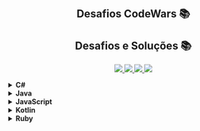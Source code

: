 <h2 align="center">Desafios CodeWars 📚</h2>
<h2 align="center">Desafios e Soluções 📚</h2>

<p align="center">
  <a href="https://github.com/lucasrmagalhaes/desafios-DIO/issues">
    <img src="https://img.shields.io/github/issues/lucasrmagalhaes/desafios-DIO" /> 
  </a>
    
  <a href="https://github.com/lucasrmagalhaes/desafios-DIO/network/members">
    <img src="https://img.shields.io/github/forks/lucasrmagalhaes/desafios-DIO" /> 
  </a>
    
  <a href="https://github.com/lucasrmagalhaes/desafios-DIO/stargazers">
    <img src="https://img.shields.io/github/stars/lucasrmagalhaes/desafios-DIO" /> 
  </a>
    
   <a href="https://github.com/lucasrmagalhaes/desafios-DIO/blob/master/LICENSE">
    <img src="https://img.shields.io/github/license/lucasrmagalhaes/desafios-DIO" /> 
  </a>
</p>

<!-- C Sharp -->
<details>
    <summary><strong>C#</strong></summary>
    <br />
    <div align="left">
        <!-- Introdução a Programação com C# -->
        <table border=1>
            <tr>
                <th colspan="4">Introdução a Programação com C#</th>
            </tr>
            <tr>
                <th colspan="4"></th>
            </tr>
            <tr>
                <th>Etapa</th>
                <th>Desafio</th>
                <th>Solução</th>
                <th>Status</th>
            </tr>
            <tr>
                <td align="center">1</td>
                <td>Dividindo X por Y</td>
                <td><a href="https://github.com/EriFranca/DESAFIOS-DIO/blob/master/Desafios/C%23/01.%20Introdu%C3%A7%C3%A3o%20a%20Programa%C3%A7%C3%A3o%20com%20C%23/1.%20Dividindo%20X%20por%20Y/solucao.cs">Código</a></td>
                <td align="center">✅</td>
            </tr>
            <tr>
                <td align="center">2</td>
                <td>Distância</td>
                <td><a href="https://github.com/EriFranca/DESAFIOS-DIO/blob/master/Desafios/C%23/01.%20Introdu%C3%A7%C3%A3o%20a%20Programa%C3%A7%C3%A3o%20com%20C%23/2.%20Dist%C3%A2ncia/solucao.cs">Código</a></td>
                <td align="center">✅</td>
            </tr>
            <tr>
                <td align="center">3</td>
                <td>Quanta Mandioca?</td>
                <td><a href="https://github.com/EriFranca/DESAFIOS-DIO/blob/master/Desafios/C%23/01.%20Introdu%C3%A7%C3%A3o%20a%20Programa%C3%A7%C3%A3o%20com%20C%23/3.%20Quanta%20Mandioca/solucao.cs">Código</a></td>
                <td align="center">✅</td>
        </table>
        <!-- Introdução a Programação com C# -->
        <!-- Introdução a Programação com .NET -->
        <table border=1>
            <tr>
                <th colspan="4">Introdução a Programação com .NET</th>
            </tr>
            <tr>
                <th colspan="4"></th>
            </tr>
            <tr>
                <th>Etapa</th>
                <th>Desafio</th>
                <th>Solução</th>
                <th>Status</th>
            </tr>
            <tr>
                <td align="center">1</td>
                <td>Dividindo X por Y</td>
                <td><a href="https://github.com/EriFranca/DESAFIOS-DIO/blob/master/Desafios/C%23/07.%20%20Introdu%C3%A7%C3%A3o%20a%20Programa%C3%A7%C3%A3o%20com%20.NET/1.%20Dividindo%20X%20por%20Y/solucao.cs">Código</a></td>
                <td align="center">✅</td>
            </tr>
            <tr>
                <td align="center">2</td>
                <td>Bazinga!</td>
                <td><a href="https://github.com/EriFranca/DESAFIOS-DIO/blob/master/Desafios/C%23/07.%20%20Introdu%C3%A7%C3%A3o%20a%20Programa%C3%A7%C3%A3o%20com%20.NET/2.%20Bazinga!/solucao.cs">Código</a></td>
                <td align="center">✅</td>
            </tr>
            <tr>
                <td align="center">3</td>
                <td>Coxinha de Bueno</td>
                <td><a href="https://github.com/EriFranca/DESAFIOS-DIO/blob/master/Desafios/C%23/07.%20%20Introdu%C3%A7%C3%A3o%20a%20Programa%C3%A7%C3%A3o%20com%20.NET/3.%20Coxinha%20de%20Bueno/solucao.cs">Código</a></td>
                <td align="center">✅</td>
        </table>
        <!-- Introdução a Programação com .NET -->
        <!-- Desenvolvendo Algoritmos com C# -->
        <table border=1>
            <tr>
                <th colspan="4">Desenvolvendo Algoritmos com C#</th>
            </tr>
            <tr>
                <th colspan="4"></th>
            </tr>
            <tr>
                <th>Etapa</th>
                <th>Desafio</th>
                <th>Solução</th>
                <th>Status</th>
            </tr>
            <tr>
                <td align="center">1</td>
                <td>Cálculo de Viagem</td>
                <td><a href="https://github.com/EriFranca/DESAFIOS-DIO/blob/master/Desafios/C%23/04.%20Desenvolvendo%20algoritmos%20com%20C%23/1.%20C%C3%A1lculo%20de%20Viagem/solucao.cs">Código</a></td>
                <td align="center">✅</td>
            </tr>
            <tr>
                <td align="center">2</td>
                <td>Álbum da Copa</td>
                <td><a href="https://github.com/EriFranca/DESAFIOS-DIO/blob/master/Desafios/C%23/04.%20Desenvolvendo%20algoritmos%20com%20C%23/2.%20%C3%81lbum%20da%20Copa/solucao.cs">Código</a></td>
                <td align="center">✅</td>
            </tr>
            <tr>
                <td align="center">3</td>
                <td>Animal</td>
                <td><a href="https://github.com/EriFranca/DESAFIOS-DIO/blob/master/Desafios/C%23/04.%20Desenvolvendo%20algoritmos%20com%20C%23/3.%20Animal/solucao.cs">Código</a></td>
                <td align="center">✅</td>
            </tr>
        </table>
        <!-- Desenvolvendo Algoritmos com C# -->
        <!-- Desafios Aritméticos em C# -->
        <table border=1>
            <tr>
                <th colspan="4">Desafios Aritméticos em C#</th>
            </tr>
            <tr>
                <th colspan="4"></th>
            </tr>
            <tr>
                <th>Etapa</th>
                <th>Desafio</th>
                <th>Solução</th>
                <th>Status</th>
            </tr>
            <tr>
                <td align="center">1</td>
                <td>Média 1</td>
                <td><a href="https://github.com/EriFranca/DESAFIOS-DIO/blob/master/Desafios/C%23/06.%20Desafios%20Aritm%C3%A9ticos%20em%20C%23/1.%20M%C3%A9dia%201/solucao.cs">Código</a></td>
                <td align="center">✅</td>
            </tr>
            <tr>
                <td align="center">2</td>
                <td>Crescimento Populacional</td>
                <td><a href="https://github.com/EriFranca/DESAFIOS-DIO/blob/master/Desafios/C%23/06.%20Desafios%20Aritm%C3%A9ticos%20em%20C%23/2.%20Crescimento%20Populacional/solucao.cs">Código</a></td>
                <td align="center">✅</td>
            </tr>
            <tr>
                <td align="center">3</td>
                <td>Bazinga!</td>
                <td><a href="https://github.com/EriFranca/DESAFIOS-DIO/blob/master/Desafios/C%23/06.%20Desafios%20Aritm%C3%A9ticos%20em%20C%23/3.%20Bazinga!/solucao.cs">Código</a></td>
                <td align="center">✅</td>
            </tr>
            <tr>
                <td align="center">4</td>
                <td>Tempo de um Evento</td>
                <td><a href="https://github.com/EriFranca/DESAFIOS-DIO/blob/master/Desafios/C%23/06.%20Desafios%20Aritm%C3%A9ticos%20em%20C%23/4.%20Tempo%20de%20um%20Evento/solucao.cs">Código</a></td>
                <td align="center">✅</td>
            </tr>
            <tr>
                <td align="center">5</td>
                <td>Comunicação em Piralândia</td>
                <td><a href="https://github.com/EriFranca/DESAFIOS-DIO/blob/master/Desafios/C%23/06.%20Desafios%20Aritm%C3%A9ticos%20em%20C%23/5.%20Comunica%C3%A7%C3%A3o%20em%20Piral%C3%A2ndia/solucao.cs">Código</a></td>
                <td align="center">✅</td>
            </tr>
        </table>
        <!-- Desafios Aritméticos em C# -->
        <!-- Desafios Intermediários C# -->
        <table border=1>
            <tr>
                <th colspan="4">Desafios Intermediários C#</th>
            </tr>
            <tr>
                <th colspan="4" align="center">Take Blip Fullstack Developer #2</th>
            </tr>
            <tr>
                <th>Etapa</th>
                <th>Desafio</th>
                <th>Solução</th>
                <th>Status</th>
            </tr>
            <tr>
                <td align="center">1</td>
                <td>Crescimento Populacional</td>
                <td><a href="https://github.com/EriFranca/DESAFIOS-DIO/blob/master/Desafios/C%23/09.%20Desafios%20Intermedi%C3%A1rios%20C%23/1.%20Crescimento%20Populacional/solucao.cs">Código</a></td>
                <td align="center">✅</td>
            </tr>
            <tr>
                <td align="center">2</td>
                <td>Preenchimento de Vetor I</td>
                <td><a href="https://github.com/EriFranca/DESAFIOS-DIO/blob/master/Desafios/C%23/09.%20Desafios%20Intermedi%C3%A1rios%20C%23/2.%20Preenchimento%20de%20Vetor%20I/solucao.cs">Código</a></td>
                <td align="center">✅</td>
            </tr>
            <tr>
                <td align="center">3</td>
                <td>Trigo no Tabuleiro</td>
                <td><a href="https://github.com/EriFranca/DESAFIOS-DIO/blob/master/Desafios/C%23/09.%20Desafios%20Intermedi%C3%A1rios%20C%23/3.%20Trigo%20no%20Tabuleiro/solucao.cs">Código</a></td>
                <td align="center">✅</td>
            </tr>
            </tr>
        </table>
        <!-- Desafios Intermediários C# -->
        <!-- Resolvendo Algoritmos -->
        <table border=1>
            <tr>
                <th colspan="4">Resolvendo Algoritmos</th>
            </tr>
            <tr>
                <th colspan="4"></th>
            </tr>
            <tr>
                <th>Etapa</th>
                <th>Desafio</th>
                <th>Solução</th>
                <th>Status</th>
            </tr>
            <tr>
                <td align="center">1</td>
                <td>Hora da Corrida</td>
                <td><a href="https://github.com/EriFranca/DESAFIOS-DIO/blob/master/Desafios/C%23/02.%20Resolvendo%20Algoritmos/1.%20Hora%20da%20Corrida/solucao.cs">Código</a></td>
                <td align="center">✅</td>
            </tr>
            <tr>
                <td align="center">2</td>
                <td>Cardápio Aéreo</td>
                <td><a href="https://github.com/EriFranca/DESAFIOS-DIO/blob/master/Desafios/C%23/02.%20Resolvendo%20Algoritmos/2.%20Card%C3%A1pio%20A%C3%A9reo/solucao.cs">Código</a></td>
                <td align="center">✅</td>
            </tr>
            <tr>
                <td align="center">3</td>
                <td>Pizza Antes do Final do Ano</td>
                <td><a href="https://github.com/EriFranca/DESAFIOS-DIO/blob/master/Desafios/C%23/02.%20Resolvendo%20Algoritmos/3.%20Pizza%20Antes%20do%20Final%20do%20Ano/solucao.cs">Código</a></td>
                <td align="center">✅</td>
            </tr>
            <tr>
                <td align="center">4</td>
                <td>Conversão de Tempo</td>
                <td><a href="https://github.com/EriFranca/DESAFIOS-DIO/blob/master/Desafios/C%23/02.%20Resolvendo%20Algoritmos/4.%20Convers%C3%A3o%20de%20Tempo/solucao.cs">Código</a></td>
                <td align="center">✅</td>
            </tr>
            <tr>
                <td align="center">5</td>
                <td>Idade em Dias</td>
                <td><a href="https://github.com/EriFranca/DESAFIOS-DIO/blob/master/Desafios/C%23/02.%20Resolvendo%20Algoritmos/5.%20Idade%20em%20Dias/solucao.cs">Código</a></td>
                <td align="center">✅</td>
            </tr>
            <tr>
                <td align="center">6</td>
                <td>Tempo do Dobby</td>
                <td><a href="https://github.com/EriFranca/DESAFIOS-DIO/blob/master/Desafios/C%23/02.%20Resolvendo%20Algoritmos/6.%20Tempo%20do%20Dobby/solucao.cs">Código</a></td>
                <td align="center">✅</td>
            </tr>
            <tr>
                <td align="center">7</td>
                <td>Rodízio de Cavalos e Carruagens</td>
                <td><a href="https://github.com/EriFranca/DESAFIOS-DIO/blob/master/Desafios/C%23/02.%20Resolvendo%20Algoritmos/7.%20Rod%C3%ADzio%20de%20Cavalos%20e%20Carruagens/solucao.cs">Código</a></td>
                <td align="center">✅</td>
            </tr>
        </table>
        <!-- Resolvendo Algoritmos -->
        <!-- Solução de Problemas em C# -->
        <table border=1>
            <tr>
                <th colspan="4">Solução de Problemas em C#</th>
            </tr>
            <tr>
                <th colspan="4"></th>
            </tr>
            <tr>
                <th>Etapa</th>
                <th>Desafio</th>
                <th>Solução</th>
                <th>Status</th>
            </tr>
            <tr>
                <td align="center">1</td>
                <td>Consumo Médio do Automóvel</td>
                <td><a href="">Código</a></td>
                <td align="center">✅</td>
            </tr>
            <tr>
                <td align="center">2</td>
                <td>DDD</td>
                <td><a href="">Código</a></td>
                <td align="center">✅</td>
            </tr>
            <tr>
                <td align="center">3</td>
                <td>Aumento de Salário</td>
                <td><a href="">Código</a></td>
                <td align="center">✅</td>
            </tr>
        </table>
        <!-- Solução de Problemas em C# -->
        <!-- Solução de Problemas Essencias com C# -->
        <table border=1>
            <tr>
                <th colspan="4">Solução de Problemas Essencias com C#</th>
            </tr>
            <tr>
                <th colspan="4"></th>
            </tr>
            <tr>
                <th>Etapa</th>
                <th>Desafio</th>
                <th>Solução</th>
                <th>Status</th>
            </tr>
            <tr>
                <td align="center">1</td>
                <td>Quadrado e ao Cubo</td>
                <td><a href="">Código</a></td>
                <td align="center">✅</td>
            </tr>
            <tr>
                <td align="center">2</td>
                <td>A Corrida de Tartarugas</td>
                <td><a href="">Código</a></td>
                <td align="center">✅</td>
            </tr>
            <tr>
                <td align="center">3</td>
                <td>Ultrapassando V</td>
                <td><a href="">Código</a></td>
                <td align="center">✅</td>
            </tr>
            <tr>
                <td align="center">4</td>
                <td>Validação de Nota</td>
                <td><a href="">Código</a></td>
                <td align="center">✅</td>
            </tr>
            <tr>
                <td align="center">5</td>
                <td>Pedro Bento e o Mundo de OZ</td>
                <td><a href="">Código</a></td>
                <td align="center">✅</td>
            </tr>
        </table>
        <!-- Solução de Problemas Essencias com C# -->
        <!-- Praticando Programação em C# -->
        <table border=1>
            <tr>
                <th colspan="4">Praticando Programação em C#</th>
            </tr>
            <tr>
                <th colspan="4"></th>
            </tr>
            <tr>
                <th>Etapa</th>
                <th>Desafio</th>
                <th>Solução</th>
                <th>Status</th>
            </tr>
            <tr>
                <td align="center">1</td>
                <td><a href="https://github.com/lucasrmagalhaes/desafios-DIO/blob/master/Desafios/C%20Sharp/08.%20Praticando%20Programa%C3%A7%C3%A3o%20em%20C%23/1.%20Coordenadas%20de%20um%20Ponto/README.md">Coordenadas de um Ponto</a></td>
                <td><a href="https://github.com/lucasrmagalhaes/desafios-DIO/blob/master/Desafios/C%20Sharp/08.%20Praticando%20Programa%C3%A7%C3%A3o%20em%20C%23/1.%20Coordenadas%20de%20um%20Ponto/solucao.cs">Código</a></td>
                <td align="center">✅</td>
            </tr>
            <tr>
                <td align="center">2</td>
                <td><a href="https://github.com/lucasrmagalhaes/desafios-DIO/blob/master/Desafios/C%20Sharp/08.%20Praticando%20Programa%C3%A7%C3%A3o%20em%20C%23/2.%20Compras%20no%20Supermercado/README.md">Compras no Supermercado</a></td>
                <td><a href="https://github.com/lucasrmagalhaes/desafios-DIO/blob/master/Desafios/C%20Sharp/08.%20Praticando%20Programa%C3%A7%C3%A3o%20em%20C%23/2.%20Compras%20no%20Supermercado/solucao.cs">Código</a></td>
                <td align="center">✅</td>
            </tr>
            <tr>
                <td align="center">3</td>
                <td><a href="https://github.com/lucasrmagalhaes/desafios-DIO/blob/master/Desafios/C%20Sharp/08.%20Praticando%20Programa%C3%A7%C3%A3o%20em%20C%23/3.%20Pink%20e%20C%C3%A9rebro/README.md">Pink e Cérebro</a></td>
                <td><a href="https://github.com/lucasrmagalhaes/desafios-DIO/blob/master/Desafios/C%20Sharp/08.%20Praticando%20Programa%C3%A7%C3%A3o%20em%20C%23/3.%20Pink%20e%20C%C3%A9rebro/solucao.cs">Código</a></td>
                <td align="center">✅</td>
            </tr>
        </table>
        <!-- Praticando Programação em C# -->
        <!-- Primeiros desafios em C# -->
        <table border=1>
            <tr>
                <th colspan="4">Primeiros desafios em C#</th>
            </tr>
            <tr>
                <th colspan="4">Take Blip Fullstack Developer #2</th>
            </tr>
            <tr>
                <th>Etapa</th>
                <th>Desafio</th>
                <th>Solução</th>
                <th>Status</th>
            </tr>
            <tr>
                <td align="center">1</td>
                <td>Distância</td>
                <td><a href="https://github.com/lucasrmagalhaes/desafios-DIO/blob/primeiros_desafios_em_c%23/Desafios/C%20Sharp/10.%20Primeiros%20desafios%20em%20C%23/1.%20Dist%C3%A2ncia/solucao.cs">Código</a></td>
                <td align="center">✅</td>
            </tr>
            <tr>
                <td align="center">2</td>
                <td>Diferença</td>
                <td><a href="https://github.com/lucasrmagalhaes/desafios-DIO/blob/primeiros_desafios_em_c%23/Desafios/C%20Sharp/10.%20Primeiros%20desafios%20em%20C%23/2.%20Diferen%C3%A7a/solucao.cs">Código</a></td>
                <td align="center">✅</td>
            </tr>
            <tr>
                <td align="center">3</td>
                <td>Média 1</td>
                <td><a href="https://github.com/lucasrmagalhaes/desafios-DIO/blob/primeiros_desafios_em_c%23/Desafios/C%20Sharp/10.%20Primeiros%20desafios%20em%20C%23/3.%20M%C3%A9dia%201/solucao.cs">Código</a></td>
                <td align="center">✅</td>
            </tr>
        </table>
        <!-- Potencial .Net developer em C# -->
        <table border=1>
            <tr>
                <th colspan="4">Potencial .Net developereem C#</th>
            </tr>
            <tr>
                <th colspan="4"></th>
            </tr>
            <tr>
                <th>Etapa</th>
                <th>Desafio</th>
                <th>Solução</th>
                <th>Status</th>
            </tr>
            <tr>
                <td align="center">1</td>
                <td>Subtraindo o produto e a soma de um número inteiro</td>
                <td><a href="">Código</a></td>
                <td align="center">✅</td>
            </tr>
            <tr>
                <td align="center">2</td>
                <td>Encaixa ou Não?</td>
                <td><a href="">Código</a></td>
                <td align="center">✅</td>
            </tr>
            <tr>
                <td align="center">3</td>
                <td>Três Divisores</td>
                <td><a href="">Código</a></td>
                <td align="center">✅</td>
            </tr>
            <tr>
                <td align="center">4</td>
                <td>Elemento Majoritário</td>
                <td><a href="">Código</a></td>
                <td align="center">✅</td>
            </tr> 
            <tr>
                <td align="center">5</td>
                <td>Aumento de Salário</td>
                <td><a href="">Código</a></td>
                <td align="center">✅</td>
            </tr> 
            <tr>
                <td align="center">6</td>
                <td>A Corrida de Tartarugas</td>
                <td><a href="">Código</a></td>
                <td align="center">✅</td>
            </tr>     
        </table>
        <!-- Primeiros desafios em C# -->
    </div>
</details>
<!-- C Sharp -->

<!-- Java -->
<details>
    <summary><strong>Java</strong></summary>
    <br />
    <div align="left">
        <!-- Ordenação e Filtros em Java -->
        <table border=1>
            <tr>
                <th colspan="4">Ordenação e Filtros em Java</th>
            </tr>
            <tr>
                <th colspan="4"></th>
            </tr>
            <tr>
                <th>Etapa</th>
                <th>Desafio</th>
                <th>Solução</th>
                <th>Status</th>
            </tr>
            <tr>
                <td align="center">1</td>
                <td>Ordenando Números Pares e Ímpares</td>
                <td><a href="https://github.com/lucasrmagalhaes/desafios-DIO/blob/master/Desafios/Java/1.%20Ordena%C3%A7%C3%A3o%20e%20Filtros%20em%20Java/1.%20Ordenando%20N%C3%BAmeros%20Pares%20e%20%C3%8Dmpares/OrderingEvenNumbers.java">Código</a></td>
                <td align="center">✅</td>
            </tr>
            <tr>
                <td align="center">2</td>
                <td>Compras no Supermercado</td>
                <td><a href="https://github.com/lucasrmagalhaes/desafios-DIO/blob/master/Desafios/Java/1.%20Ordena%C3%A7%C3%A3o%20e%20Filtros%20em%20Java/2.%20Compras%20no%20Supermercado/SupermarketShopping.java">Código</a></td>
                <td align="center">✅</td>
            </tr>
            <tr>
                <td align="center">3</td>
                <td>Uniformes de Final de Ano</td>
                <td><a href="https://github.com/lucasrmagalhaes/desafios-DIO/blob/master/Desafios/Java/1.%20Ordena%C3%A7%C3%A3o%20e%20Filtros%20em%20Java/3.%20Uniformes%20de%20Final%20de%20Ano/YearEndUniform.java">Código</a></td>
                <td align="center">✅</td>
            </tr>
            <tr>
                <td align="center">4</td>
                <td>Fila do Banco</td>
                <td><a href="https://github.com/lucasrmagalhaes/desafios-DIO/blob/master/Desafios/Java/1.%20Ordena%C3%A7%C3%A3o%20e%20Filtros%20em%20Java/4.%20Fila%20do%20Banco/BankQueue.java">Código</a></td>
                <td align="center">✅</td>
            </tr>
            <tr>
                <td align="center">5</td>
                <td>Gincana no Acampamento</td>
                <td><a href="https://github.com/lucasrmagalhaes/desafios-DIO/blob/master/Desafios/Java/1.%20Ordena%C3%A7%C3%A3o%20e%20Filtros%20em%20Java/5.%20Gincana%20no%20Acampamento/GymkhanaInTheCamp.java">Código</a></td>
                <td align="center">✅</td>
            </tr>
        </table>
        <!-- Resolvendo Algoritmos com Java -->
        <table border=1>
            <tr>
                <th colspan="4">Resolvendo Algoritmos com Java</th>
            </tr>
            <tr>
                <th colspan="4"></th>
            </tr>
            <tr>
                <th>Etapa</th>
                <th>Desafio</th>
                <th>Solução</th>
                <th>Status</th>
            </tr>
            <tr>
                <td align="center">1</td>
                <td>Coração das Cartas</td>
                <td><a href="https://github.com/lucasrmagalhaes/desafios-DIO/blob/master/Desafios/Java/2.%20Resolvendo%20Algoritmos%20com%20Java/1.%20Cora%C3%A7%C3%A3o%20das%20Cartas/Main.java">Código</a></td>
                <td align="center">✅</td>
            </tr>
            <tr>
                <td align="center">2</td>
                <td>Abreviando Posts do Blog</td>
                <td><a href="https://github.com/lucasrmagalhaes/desafios-DIO/blob/master/Desafios/Java/2.%20Resolvendo%20Algoritmos%20com%20Java/2.%20Abreviando%20Posts%20do%20Blog/Main.java">Código</a></td>
                <td align="center">✅</td>
            </tr>
            <tr>
                <td align="center">3</td>
                <td>Combinação de Strings</td>
                <td><a href="https://github.com/lucasrmagalhaes/desafios-DIO/blob/master/Desafios/Java/2.%20Resolvendo%20Algoritmos%20com%20Java/3.%20Combina%C3%A7%C3%A3o%20de%20Strings/Main.java">Código</a></td>
                <td align="center">✅</td>
            </tr>
            <tr>
                <td align="center">4</td>
                <td>Hash Mágico</td>
                <td><a href="https://github.com/lucasrmagalhaes/desafios-DIO/blob/master/Desafios/Java/2.%20Resolvendo%20Algoritmos%20com%20Java/4.%20Hash%20M%C3%A1gico/Main.java">Código</a></td>
                <td align="center">✅</td>
            </tr>
            <tr>
                <td align="center">5</td>
                <td>O Tabuleiro Secreto</td>
                <td><a href="https://github.com/lucasrmagalhaes/desafios-DIO/blob/master/Desafios/Java/2.%20Resolvendo%20Algoritmos%20com%20Java/5.%20O%20Tabuleiro%20Secreto/Main.java">Código</a></td>
                <td align="center">✅</td>
            </tr>
        </table>
        <!-- Solução de Problemas Básicos em Java -->
        <table border=1>
            <tr>
                <th colspan="4">Solução de Problemas Básicos em Java</th>
            </tr>
            <tr>
                <th colspan="4"></th>
            </tr>
            <tr>
                <th>Etapa</th>
                <th>Desafio</th>
                <th>Solução</th>
                <th>Status</th>
            </tr>
            <tr>
                <td align="center">1</td>
                <td>Exibindo Números Pares</td>
                <td><a href="https://github.com/lucasrmagalhaes/desafios-DIO/blob/master/Desafios/Java/3.%20Solu%C3%A7%C3%A3o%20de%20Problemas%20B%C3%A1sicos%20em%20Java/1.%20Exibindo%20N%C3%BAmeros%20Pares/solucao.java">Código</a></td>
                <td align="center">✅</td>
            </tr>
            <tr>
                <td align="center">2</td>
                <td>Idade em Dias</td>
                <td><a href="https://github.com/lucasrmagalhaes/desafios-DIO/blob/master/Desafios/Java/3.%20Solu%C3%A7%C3%A3o%20de%20Problemas%20B%C3%A1sicos%20em%20Java/2.%20Idade%20em%20Dias/solucao.java">Código</a></td>
                <td align="center">✅</td>
            </tr>
            <tr>
                <td align="center">3</td>
                <td>Notas da Prova</td>
                <td><a href="https://github.com/lucasrmagalhaes/desafios-DIO/blob/master/Desafios/Java/3.%20Solu%C3%A7%C3%A3o%20de%20Problemas%20B%C3%A1sicos%20em%20Java/3.%20Notas%20da%20Prova/solucao.java">Código</a></td>
                <td align="center">✅</td>
            </tr>
        </table>
    </div>
</details>

<!-- JavaScript -->
<details> 
    <summary><strong>JavaScript</strong></summary>
    <br />
    <div align="left">
        <!-- Introdução a Programação -->
        <table border=1>
            <tr>
                <th colspan="4">Introdução a Programação</th>
            </tr>
            <tr>
                <th colspan="4"></th>
            </tr>
            <tr>
                <th>Etapa</th>
                <th>Desafio</th>
                <th>Solução</th>
                <th>Status</th>
            </tr>
            <tr>
                <td align="center">1</td>
                <td>Dividindo X por Y</td>
                <td><a href="https://github.com/lucasrmagalhaes/desafios-DIO/blob/master/Desafios/JavaScript/1.%20Introdu%C3%A7%C3%A3o%20a%20Programa%C3%A7%C3%A3o/1.1.%20Dvividindo%20X%20por%20Y/solucao.js">Código</a></td>
                <td align="center">✅</td>
            </tr>
            <tr>
                <td align="center">2</td>
                <td>Distância</td>
                <td><a href="https://github.com/lucasrmagalhaes/desafios-DIO/blob/master/Desafios/JavaScript/1.%20Introdu%C3%A7%C3%A3o%20a%20Programa%C3%A7%C3%A3o/1.2.%20Dist%C3%A2ncia/solucao.js">Código</a></td>
                <td align="center">✅</td>
            </tr>
            <tr>
                <td align="center">3</td>
                <td>Quanta Mandioca?</td>
                <td><a href="https://github.com/lucasrmagalhaes/desafios-DIO/blob/master/Desafios/JavaScript/1.%20Introdu%C3%A7%C3%A3o%20a%20Programa%C3%A7%C3%A3o/1.3.%20Quanta%20Mandioca/solucao.js">Código</a></td>
                <td align="center">✅</td>
            </tr>
        </table>
        <!-- Introdução a Programação com JavaScript -->
        <table border=1>
            <tr>
                <th colspan="4">Introdução a Programação com JavaScript</th>
            </tr>
            <tr>
                <th colspan="4"></th>
            </tr>
            <tr>
                <th>Etapa</th>
                <th>Desafio</th>
                <th>Solução</th>
                <th>Status</th>
            </tr>
            <tr>
                <td align="center">1</td>
                <td>Visita na Feira</td>
                <td><a href="https://github.com/lucasrmagalhaes/desafios-DIO/blob/master/Desafios/JavaScript/7.%20Introdu%C3%A7%C3%A3o%20a%20Programa%C3%A7%C3%A3o%20com%20JavaScript/1.%20Visita%20na%20Feira/solucao.js">Código</a></td>
                <td align="center">✅</td>
            </tr>
            <tr>
                <td align="center">2</td>
                <td>Multiplicação Simples</td>
                <td><a href="https://github.com/lucasrmagalhaes/desafios-DIO/blob/master/Desafios/JavaScript/7.%20Introdu%C3%A7%C3%A3o%20a%20Programa%C3%A7%C3%A3o%20com%20JavaScript/2.%20Multiplica%C3%A7%C3%A3o%20Simples/solucao.js">Código</a></td>
                <td align="center">✅</td>
            </tr>
            <tr>
                <td align="center">3</td>
                <td>Folha de Pagamento</td>
                <td><a href="https://github.com/lucasrmagalhaes/desafios-DIO/blob/master/Desafios/JavaScript/7.%20Introdu%C3%A7%C3%A3o%20a%20Programa%C3%A7%C3%A3o%20com%20JavaScript/3.%20Folha%20de%20Pagamento/solucao.js">Código</a></td>
                <td align="center">✅</td>
            </tr>
        </table>
        <!-- Fundamentos Aritméticos -->
        <table border=1>
            <tr>
                <th colspan="4">Fundamentos Aritméticos</th>
            </tr>
            <tr>
                <th colspan="4"></th>
            </tr>
            <tr>
                <th>Etapa</th>
                <th>Desafio</th>
                <th>Solução</th>
                <th>Status</th>
            </tr>
            <tr>
                <td align="center">1</td>
                <td>Quantidade de Números Positivos</td>
                <td><a href="https://github.com/lucasrmagalhaes/desafios-DIO/blob/master/Desafios/JavaScript/2.%20Fundamentos%20Aritm%C3%A9ticos/2.1.%20Quantidade%20de%20N%C3%BAmeros%20Positivos/solucao.js">Código</a></td>
                <td align="center">✅</td>
            </tr>
            <tr>
                <td align="center">2</td>
                <td>Exibindo Números Pares</td>
                <td><a href="https://github.com/lucasrmagalhaes/desafios-DIO/blob/master/Desafios/JavaScript/2.%20Fundamentos%20Aritm%C3%A9ticos/2.2.%20Exibindo%20N%C3%BAmeros%20Pares/solucao.js">Código</a></td>
                <td align="center">✅</td>
            </tr>
            <tr>
                <td align="center">3</td>
                <td>Análise de Números</td>
                <td><a href="https://github.com/lucasrmagalhaes/desafios-DIO/blob/master/Desafios/JavaScript/2.%20Fundamentos%20Aritm%C3%A9ticos/2.3.%20An%C3%A1lise%20de%20N%C3%BAmeros/solucao.js">Código</a></td>
                <td align="center">✅</td>
            </tr>
            <tr>
                <td align="center">4</td>
                <td>Contagem de Cédulas</td>
                <td><a href="https://github.com/lucasrmagalhaes/desafios-DIO/blob/master/Desafios/JavaScript/2.%20Fundamentos%20Aritm%C3%A9ticos/2.4.%20Contagem%20de%20C%C3%A9dulas/solucao.js">Código</a></td>
                <td align="center">✅</td>
            </tr>
            <tr>
                <td align="center">5</td>
                <td>Consumo Médio do Automóvel</td>
                <td><a href="https://github.com/lucasrmagalhaes/desafios-DIO/blob/master/Desafios/JavaScript/2.%20Fundamentos%20Aritm%C3%A9ticos/2.5.%20Consumo%20M%C3%A9dio%20do%20Autom%C3%B3vel/solucao.js">Código</a></td>
                <td align="center">✅</td>
            </tr>
        </table>
        <!-- Problemas Aritméticos -->
        <table border=1>
            <tr>
                <th colspan="4">Problemas Aritméticos</th>
            </tr>
            <tr>
                <th colspan="4"></th>
            </tr>
            <tr>
                <th>Etapa</th>
                <th>Desafio</th>
                <th>Solução</th>
                <th>Status</th>
            </tr>
            <tr>
                <td align="center">1</td>
                <td>Soma Simples</td>
                <td><a href="https://github.com/lucasrmagalhaes/desafios-DIO/blob/master/Desafios/JavaScript/3.%20Problemas%20Aritm%C3%A9ticos/3.1.%20Soma%20Simples/solucao.js">Código</a></td>
                <td align="center">✅</td>
            </tr>
            <tr>
                <td align="center">2</td>
                <td>Coxinha de Bueno</td>
                <td><a href="https://github.com/lucasrmagalhaes/desafios-DIO/blob/master/Desafios/JavaScript/3.%20Problemas%20Aritm%C3%A9ticos/3.2.%20Coxinha%20de%20Bueno/solucao.js">Código</a></td>
                <td align="center">✅</td>
            </tr>
            <tr>
                <td align="center">3</td>
                <td>Cálculo da Viagem</td>
                <td><a href="https://github.com/lucasrmagalhaes/desafios-DIO/blob/master/Desafios/JavaScript/3.%20Problemas%20Aritm%C3%A9ticos/3.3.%20C%C3%A1lculo%20da%20Viagem/solucao.js">Código</a></td>
                <td align="center">✅</td>
            </tr>
            <tr>
                <td align="center">4</td>
                <td>Imposto de Renda</td>
                <td><a href="https://github.com/lucasrmagalhaes/desafios-DIO/blob/master/Desafios/JavaScript/3.%20Problemas%20Aritm%C3%A9ticos/3.4.%20Imposto%20de%20Renda/solucao.js">Código</a></td>
                <td align="center">✅</td>
            </tr>
            <tr>
                <td align="center">5</td>
                <td>Teorema da Divisão Euclidiana</td>
                <td><a href="https://github.com/lucasrmagalhaes/desafios-DIO/blob/master/Desafios/JavaScript/3.%20Problemas%20Aritm%C3%A9ticos/3.5.%20Teorema%20da%20Divis%C3%A3o%20Euclidiana/solucao.js">Código</a></td>
                <td align="center">✅</td>
            </tr>
        </table>
        <!-- Solução de Problemas Básicos em JavaScript -->
        <table border=1>
            <tr>
                <th colspan="4">Solução de Problemas Básicos em JavaScript</th>
            </tr>
            <tr>
                <th colspan="4"></th>
            </tr>
            <tr>
                <th>Etapa</th>
                <th>Desafio</th>
                <th>Solução</th>
                <th>Status</th>
            </tr>
            <tr>
                <td align="center">1</td>
                <td>Dividindo X por Y</td>
                <td><a href="https://github.com/lucasrmagalhaes/desafios-DIO/blob/master/Desafios/JavaScript/8.%20%20Solu%C3%A7%C3%A3o%20de%20Problemas%20B%C3%A1sicos%20em%20JavaScript/1.%20Dividindo%20X%20por%20Y/solucao.js">Código</a></td>
                <td align="center">✅</td>
            </tr>
            <tr>
                <td align="center">2</td>
                <td>Blobs</td>
                <td><a href="https://github.com/lucasrmagalhaes/desafios-DIO/blob/master/Desafios/JavaScript/8.%20%20Solu%C3%A7%C3%A3o%20de%20Problemas%20B%C3%A1sicos%20em%20JavaScript/2.%20Blobs/solucao.js">Código</a></td>
                <td align="center">✅</td>
            </tr>
            <tr>
                <td align="center">3</td>
                <td>Tipos de Combustível</td>
                <td><a href="https://github.com/lucasrmagalhaes/desafios-DIO/blob/master/Desafios/JavaScript/8.%20%20Solu%C3%A7%C3%A3o%20de%20Problemas%20B%C3%A1sicos%20em%20JavaScript/3.%20Tipo%20de%20Combust%C3%ADvel/solucao.js">Código</a></td>
                <td align="center">✅</td>
            </tr>
        </table>
        <!-- Soluções e Problemas Essenciais -->
        <table border=1>
            <tr>
                <th colspan="4">Soluções e Problemas Essenciais</th>
            </tr>
            <tr>
                <th colspan="4"></th>
            </tr>
            <tr>
                <th>Etapa</th>
                <th>Desafio</th>
                <th>Solução</th>
                <th>Status</th>
            </tr>
            <tr>
                <td align="center">1</td>
                <td>Quadrado e ao Cubo</td>
                <td><a href="https://github.com/lucasrmagalhaes/desafios-DIO/blob/master/Desafios/JavaScript/4.%20Solu%C3%A7%C3%A3o%20de%20Problemas%20Essenciais/4.1.%20Quadrado%20e%20ao%20Cubo/solucao.js">Código</a></td>
                <td align="center">✅</td>
            </tr>
            <tr>
                <td align="center">2</td>
                <td>A Corrida de Tartarugas</td>
                <td><a href="https://github.com/lucasrmagalhaes/desafios-DIO/blob/master/Desafios/JavaScript/4.%20Solu%C3%A7%C3%A3o%20de%20Problemas%20Essenciais/4.2.%20A%20Corrida%20de%20Tartarugas/solucao.js">Código</a></td>
                <td align="center">✅</td>
            </tr>
            <tr>
                <td align="center">3</td>
                <td>Ultrapassando V</td>
                <td><a href="https://github.com/lucasrmagalhaes/desafios-DIO/blob/master/Desafios/JavaScript/4.%20Solu%C3%A7%C3%A3o%20de%20Problemas%20Essenciais/4.3.%20Ultrapassando%20V/solucao.js">Código</a></td>
                <td align="center">✅</td>
            </tr>
            <tr>
                <td align="center">4</td>
                <td>Validação da Nota</td>
                <td><a href="https://github.com/lucasrmagalhaes/desafios-DIO/blob/master/Desafios/JavaScript/4.%20Solu%C3%A7%C3%A3o%20de%20Problemas%20Essenciais/4.4.%20Valida%C3%A7%C3%A3o%20da%20Nota/solucao.js">Código</a></td>
                <td align="center">✅</td>
            </tr>
            <tr>
                <td align="center">5</td>
                <td>Pedro Bento e o Mundo de OZ</td>
                <td><a href="https://github.com/lucasrmagalhaes/desafios-DIO/blob/master/Desafios/JavaScript/4.%20Solu%C3%A7%C3%A3o%20de%20Problemas%20Essenciais/4.5.%20Pedro%20Bento%20e%20o%20Mundo%20de%20OZ/solucao.js">Código</a></td>
                <td align="center">✅</td>
            </tr>
        </table>
        <!-- Busca e Laços de Repetição -->
        <table border=1>
            <tr>
                <th colspan="4">Busca e Laços de Repetição</th>
            </tr>
            <tr>
                <th colspan="4"></th>
            </tr>
            <tr>
                <th>Etapa</th>
                <th>Desafio</th>
                <th>Solução</th>
                <th>Status</th>
            </tr>
            <tr>
                <td align="center">1</td>
                <td>O Escolhido</td>
                <td><a href="https://github.com/lucasrmagalhaes/desafios-DIO/blob/master/Desafios/JavaScript/5.%20Busca%20e%20La%C3%A7os%20de%20Repeti%C3%A7%C3%A3o/5.1.%20O%20Escolhido/solucao.js">Código</a></td>
                <td align="center">✅</td>
            </tr>
            <tr>
                <td align="center">2</td>
                <td>Comunicação em Piralândia</td>
                <td><a href="https://github.com/lucasrmagalhaes/desafios-DIO/blob/master/Desafios/JavaScript/5.%20Busca%20e%20La%C3%A7os%20de%20Repeti%C3%A7%C3%A3o/5.2.%20Comunica%C3%A7%C3%A3o%20em%20Piral%C3%A2ndia/solucao.js">Código</a></td>
                <td align="center">✅</td>
            </tr>
            <tr>
                <td align="center">3</td>
                <td>Degustação de Vinho</td>
                <td><a href="https://github.com/lucasrmagalhaes/desafios-DIO/blob/master/Desafios/JavaScript/5.%20Busca%20e%20La%C3%A7os%20de%20Repeti%C3%A7%C3%A3o/5.3.%20Degusta%C3%A7%C3%A3o%20de%20Vinho/solucao.js">Código</a></td>
                <td align="center">✅</td>
            </tr>
            <tr>
                <td align="center">4</td>
                <td>Pink e Cérebro</td>
                <td><a href="https://github.com/lucasrmagalhaes/desafios-DIO/blob/master/Desafios/JavaScript/5.%20Busca%20e%20La%C3%A7os%20de%20Repeti%C3%A7%C3%A3o/5.4.%20Pink%20e%20C%C3%A9rebro/solution.js">Código</a></td>
                <td align="center">✅</td>
            </tr>
            <tr>
                <td align="center">5</td>
                <td>Menor e Posição</td>
                <td><a href="https://github.com/lucasrmagalhaes/desafios-DIO/blob/master/Desafios/JavaScript/5.%20Busca%20e%20La%C3%A7os%20de%20Repeti%C3%A7%C3%A3o/5.5.%20Menor%20e%20Posi%C3%A7%C3%A3o/solution.js">Código</a></td>
                <td align="center">✅</td>
            </tr>
        </table>
        <!-- Desenvolvimento de Problemas Avançados em JavaScript -->
        <table border=1>
            <tr>
                <th colspan="4">Desenvolvimento de Problemas Avançados em JavaScript</th>
            </tr>
            <tr>
                <th colspan="4"></th>
            </tr>
            <tr>
                <th>Etapa</th>
                <th>Desafio</th>
                <th>Solução</th>
                <th>Status</th>
            </tr>
            <tr>
                <td align="center">1</td>
                <td>Ordenando Números Pares e Ímpares</td>
                <td><a href="https://github.com/lucasrmagalhaes/desafios-DIO/blob/master/Desafios/JavaScript/6.%20Desenvolvimento%20de%20problemas%20avan%C3%A7ados%20em%20JavaScript/1.%20Ordenando%20N%C3%BAmeros%20Pares%20e%20%C3%8Dmpares/solucao.js">Código</a></td>
                <td align="center">✅</td>
            </tr>
            <tr>
                <td align="center">2</td>
                <td>Animal</td>
                <td><a href="https://github.com/lucasrmagalhaes/desafios-DIO/blob/master/Desafios/JavaScript/6.%20Desenvolvimento%20de%20problemas%20avan%C3%A7ados%20em%20JavaScript/2.%20Animal/solucao.js">Código</a></td>
                <td align="center">✅</td>
            </tr>
            <tr>
                <td align="center">3</td>
                <td>Compras no Supermercado</td>
                <td><a href="https://github.com/lucasrmagalhaes/desafios-DIO/blob/master/Desafios/JavaScript/6.%20Desenvolvimento%20de%20problemas%20avan%C3%A7ados%20em%20JavaScript/3.%20Compras%20no%20Supermercado/solucao.js">Código</a></td>
                <td align="center">✅</td>
            </tr>
        </table>
        <!-- Desafios Intermediários em Javascript -->
        <table border=1>
            <tr>
                <th colspan="4">Desafios Intermediários em Javascript</th>
            </tr>
            <tr>
                <th colspan="4"></th>
            </tr>
            <tr>
                <th>Etapa</th>
                <th>Desafio</th>
                <th>Solução</th>
                <th>Status</th>
            </tr>
            <tr>
                <td align="center">1</td>
                <td>Somando Munltiplos</td>
                <td><a href="https://github.com/EriFranca/DESAFIOS-DIO/tree/master/Desafios/JavaScript/9.%20Orange%20tech/1.%20Somando%20Multiplos">Código</a></td>
                <td align="center">✅</td>
            </tr>
            <tr>
                <td align="center">2</td>
                <td>Fuzzbuzz</td>
                <td><a href="https://github.com/EriFranca/DESAFIOS-DIO/tree/master/Desafios/JavaScript/9.%20Orange%20tech/2.%20FizzBuzz">Código</a></td>
                <td align="center">✅</td>
            </tr>
            <tr>
                <td align="center">3</td>
                <td>Uma Chamada Recursiva</td>
                <td><a href="https://github.com/EriFranca/DESAFIOS-DIO/tree/master/Desafios/JavaScript/9.%20Orange%20tech/3.%20Uma%20Chamada%20Recursiva">Código</a></td>
                <td align="center">✅</td>
            </tr>
            <tr>
                <td align="center">4</td>
                <td>Os Números São Iguais</td>
                <td><a href="https://github.com/EriFranca/DESAFIOS-DIO/tree/master/Desafios/JavaScript/9.%20Orange%20tech/4.%20Os%20N%C3%BAmeros%20s%C3%A3o%20Iguais">Código</a></td>
                <td align="center">✅</td>
            </tr>
            <tr>
                <td align="center">5</td>
                <td>Busca Sequencial</td>
                <td><a href="https://github.com/EriFranca/DESAFIOS-DIO/tree/master/Desafios/JavaScript/9.%20Orange%20tech/5.%20Busca%20Sequencial">Código</a></td>
                <td align="center">✅</td>
            </tr>
            <tr>
                <td align="center">6</td>
                <td>Fatorial Desajeitado</td>
                <td><a href="https://github.com/EriFranca/DESAFIOS-DIO/tree/master/Desafios/JavaScript/9.%20Orange%20tech/6.%20Fatorial%20Desajeitado">Código</a></td>
                <td align="center">✅</td>
            </tr>
            <tr>
                <td align="center">7</td>
                <td>Checagem de Palindromos</td>
                <td><a href="https://github.com/EriFranca/DESAFIOS-DIO/tree/master/Desafios/JavaScript/9.%20Orange%20tech/7.%20Checagem%20de%20Palindromos">Código</a></td>
                <td align="center">✅</td>
            </tr>
            <tr>
                <td align="center">8</td>
                <td>Quadrados Perfeitos</td>
                <td><a href="https://github.com/EriFranca/DESAFIOS-DIO/tree/master/Desafios/JavaScript/9.%20Orange%20tech/8.%20Quadrados%20Perfeitos">Código</a></td>
                <td align="center">✅</td>
            </tr>
            <tr>
                <td align="center">9</td>
                <td>Matriz Par e Impar</td>
                <td><a href="https://github.com/EriFranca/DESAFIOS-DIO/tree/master/Desafios/JavaScript/9.%20Orange%20tech/9.%20Matriz%20Par%20e%20Impar">Código</a></td>
                <td align="center">✅</td>
            </tr>
            <tr>
                <td align="center">10</td>
                <td>Validação de Parênteses</td>
                <td><a href="https://github.com/EriFranca/DESAFIOS-DIO/tree/master/Desafios/JavaScript/9.%20Orange%20tech/10.%20Valida%C3%A7%C3%A3o%20de%20Par%C3%AAnteses">Código</a></td>
                <td align="center">✅</td>
            </tr>
        </table>
    </div>
</details>

<!-- Kotlin -->
<details>
    <summary><strong>Kotlin</strong></summary>
    <br />
    <div align="left">
        <!-- Introdução a Programação em Kotlin -->
        <table border=1>
            <tr>
                <th colspan="4">Introdução a Programação em Kotlin</th>
            </tr>
            <tr>
                <th colspan="4"></th>
            </tr>
            <tr>
                <th>Etapa</th>
                <th>Desafio</th>
                <th>Solução</th>
                <th>Status</th>
            </tr>
            <tr>
                <td align="center">1</td>
                <td><a href="https://github.com/lucasrmagalhaes/desafios-DIO/blob/master/Desafios/Kotlin/1.%20Introdu%C3%A7%C3%A3o%20a%20programa%C3%A7%C3%A3o%20em%20Kotlin/1.%20Soma%20Simples/README.md">Soma Simples</a></td>
                <td><a href="https://github.com/lucasrmagalhaes/desafios-DIO/blob/master/Desafios/Kotlin/1.%20Introdu%C3%A7%C3%A3o%20a%20programa%C3%A7%C3%A3o%20em%20Kotlin/1.%20Soma%20Simples/solucao.kt">Código</a></td>
                <td align="center">✅</td>
            </tr>
            <tr>
                <td align="center">2</td>
                <td><a href="https://github.com/lucasrmagalhaes/desafios-DIO/blob/master/Desafios/Kotlin/1.%20Introdu%C3%A7%C3%A3o%20a%20programa%C3%A7%C3%A3o%20em%20Kotlin/2.%20N%C3%BAmeros%20%C3%8Dmpares/README.md">Números Ímpares</a></td>
                <td><a href="https://github.com/lucasrmagalhaes/desafios-DIO/blob/master/Desafios/Kotlin/1.%20Introdu%C3%A7%C3%A3o%20a%20programa%C3%A7%C3%A3o%20em%20Kotlin/2.%20N%C3%BAmeros%20%C3%8Dmpares/solucao.kt">Código</a></td>
                <td align="center">✅</td>
            </tr>
            <tr>
                <td align="center">3</td>
                <td><a href="https://github.com/lucasrmagalhaes/desafios-DIO/blob/master/Desafios/Kotlin/1.%20Introdu%C3%A7%C3%A3o%20a%20programa%C3%A7%C3%A3o%20em%20Kotlin/3.%20Quadrado%20e%20ao%20Cubo/README.md">Quadrado e ao Cubo</a></td>
                <td><a href="https://github.com/lucasrmagalhaes/desafios-DIO/blob/master/Desafios/Kotlin/1.%20Introdu%C3%A7%C3%A3o%20a%20programa%C3%A7%C3%A3o%20em%20Kotlin/3.%20Quadrado%20e%20ao%20Cubo/solucao.kt">Código</a></td>
                <td align="center">✅</td>
        </table>
        <!-- Solucionando Problemas em Kotlin -->
        <table border=1>
            <tr>
                <th colspan="4">Solucionando Problemas em Kotlin</th>
            </tr>
            <tr>
                <th colspan="4"></th>
            </tr>
            <tr>
                <th>Etapa</th>
                <th>Desafio</th>
                <th>Solução</th>
                <th>Status</th>
            </tr>
            <tr>
                <td align="center">1</td>
                <td><a href="https://github.com/lucasrmagalhaes/desafios-DIO/blob/master/Desafios/Kotlin/2.%20Solucionando%20problemas%20em%20Kotlin/1.%20Taxa%20de%20Imposto%20de%20Renda/README.md">Taxa de Imposto de Renda</a></td>
                <td><a href="https://github.com/lucasrmagalhaes/desafios-DIO/blob/master/Desafios/Kotlin/2.%20Solucionando%20problemas%20em%20Kotlin/1.%20Taxa%20de%20Imposto%20de%20Renda/solucao.kt">Código</a></td>
                <td align="center">✅</td>
            </tr>
            <tr>
                <td align="center">2</td>
                <td><a href="https://github.com/lucasrmagalhaes/desafios-DIO/blob/master/Desafios/Kotlin/2.%20Solucionando%20problemas%20em%20Kotlin/2.%20%C3%81rea%20do%20C%C3%ADrculo/README.md">Área do Círculo</a></td>
                <td><a href="https://github.com/lucasrmagalhaes/desafios-DIO/blob/master/Desafios/Kotlin/2.%20Solucionando%20problemas%20em%20Kotlin/2.%20%C3%81rea%20do%20C%C3%ADrculo/solucao.kt">Código</a></td>
                <td align="center">✅</td>
            </tr>
            <tr>
                <td align="center">3</td>
                <td><a href="https://github.com/lucasrmagalhaes/desafios-DIO/blob/master/Desafios/Kotlin/2.%20Solucionando%20problemas%20em%20Kotlin/3.%20Primo%20R%C3%A1pido/README.md">Primo Rápido</a></td>
                <td><a href="https://github.com/lucasrmagalhaes/desafios-DIO/blob/master/Desafios/Kotlin/2.%20Solucionando%20problemas%20em%20Kotlin/3.%20Primo%20R%C3%A1pido/solucao.kt">Código</a></td>
                <td align="center">✅</td>
            </tr>
            <tr>
                <td align="center">4</td>
                <td><a href="https://github.com/lucasrmagalhaes/desafios-DIO/blob/master/Desafios/Kotlin/2.%20Solucionando%20problemas%20em%20Kotlin/4.%20A%20Corrida%20de%20Tartarugas/README.md">A Corrida de Tartarugas</a></td>
                <td><a href="https://github.com/lucasrmagalhaes/desafios-DIO/blob/master/Desafios/Kotlin/2.%20Solucionando%20problemas%20em%20Kotlin/4.%20A%20Corrida%20de%20Tartarugas/solucao.kt">Código</a></td>
                <td align="center">✅</td>
            </tr>
            <tr>
                <td align="center">5</td>
                <td><a href="https://github.com/lucasrmagalhaes/desafios-DIO/blob/master/Desafios/Kotlin/2.%20Solucionando%20problemas%20em%20Kotlin/5.%20Figurinhas/README.md">Figurinhas</a></td>
                <td><a href="https://github.com/lucasrmagalhaes/desafios-DIO/blob/master/Desafios/Kotlin/2.%20Solucionando%20problemas%20em%20Kotlin/5.%20Figurinhas/solucao.kt">Código</a></td>
                <td align="center">✅</td>
            </tr>
        </table>
        <!-- Praticando Programação em Kotlin -->
        <table border=1>
            <tr>
                <th colspan="4">Praticando Programação em Kotlin</th>
            </tr>
            <tr>
                <th colspan="4"></th>
            </tr>
            <tr>
                <th>Etapa</th>
                <th>Desafio</th>
                <th>Solução</th>
                <th>Status</th>
            </tr>
            <tr>
                <td align="center">1</td>
                <td><a href="https://github.com/lucasrmagalhaes/desafios-DIO/blob/master/Desafios/Kotlin/3.%20Praticando%20programa%C3%A7%C3%A3o%20em%20Kotlin/1.%20O%20jogo%20Matem%C3%A1tico%20de%20Paula/README.md">O jogo Matemático de Paula</a></td>
                <td><a href="https://github.com/lucasrmagalhaes/desafios-DIO/blob/master/Desafios/Kotlin/3.%20Praticando%20programa%C3%A7%C3%A3o%20em%20Kotlin/1.%20O%20jogo%20Matem%C3%A1tico%20de%20Paula/solucao.kt">Código</a></td>
                <td align="center">✅</td>
            </tr>
            <tr>
                <td align="center">2</td>
                <td><a href="https://github.com/lucasrmagalhaes/desafios-DIO/blob/master/Desafios/Kotlin/3.%20Praticando%20programa%C3%A7%C3%A3o%20em%20Kotlin/2.%20Convers%C3%A3o%20Simples%20de%20Base/README.md">Conversão Simples de Base</a></td>
                <td><a href="https://github.com/lucasrmagalhaes/desafios-DIO/blob/master/Desafios/Kotlin/3.%20Praticando%20programa%C3%A7%C3%A3o%20em%20Kotlin/2.%20Convers%C3%A3o%20Simples%20de%20Base/solucao.kt">Código</a></td>
                <td align="center">✅</td>
            </tr>
            <tr>
                <td align="center">3</td>
                <td><a href="https://github.com/lucasrmagalhaes/desafios-DIO/blob/master/Desafios/Kotlin/3.%20Praticando%20programa%C3%A7%C3%A3o%20em%20Kotlin/3.%20Bob%20Conduite/README.md">Bob Conduite</a></td>
                <td><a href="https://github.com/lucasrmagalhaes/desafios-DIO/blob/master/Desafios/Kotlin/3.%20Praticando%20programa%C3%A7%C3%A3o%20em%20Kotlin/3.%20Bob%20Conduite/solucao.kt">Código</a></td>
                <td align="center">✅</td>
            </tr>
        </table>
    </div>
</details>

<!-- Ruby -->
<details>
    <summary><strong>Ruby</strong></summary>
    <br />
    <div align="left">
        <!-- Solucionando Problemas Básicos em Ruby -->
        <table border=1>
            <tr>
                <th colspan="4">Solucionando Problemas Básicos em Ruby</th>
            </tr>
            <tr>
                <th colspan="4"></th>
            </tr>
            <tr>
                <th>Etapa</th>
                <th>Desafio</th>
                <th>Solução</th>
                <th>Status</th>
            </tr>
            <tr>
                <td align="center">1</td>
                <td>Par ou Ímpar</td>
                <td><a href="https://github.com/lucasrmagalhaes/desafios-DIO/blob/master/Desafios/Ruby/1.%20Solucionando%20Problemas%20B%C3%A1sicos%20em%20Ruby/1.%20Par%20ou%20%C3%8Dmpar/solucao.rb">Código</a></td>
                <td align="center">✅</td>
            </tr>
            <tr>
                <td align="center">2</td>
                <td>DDD</td>
                <td><a href="https://github.com/lucasrmagalhaes/desafios-DIO/blob/master/Desafios/Ruby/1.%20Solucionando%20Problemas%20B%C3%A1sicos%20em%20Ruby/2.%20DDD/solucao.rb">Código</a></td>
                <td align="center">✅</td>
            </tr>
            <tr>
                <td align="center">3</td>
                <td>Idade em Dias</td>
                <td><a href="https://github.com/lucasrmagalhaes/desafios-DIO/blob/master/Desafios/Ruby/1.%20Solucionando%20Problemas%20B%C3%A1sicos%20em%20Ruby/3.%20Idade%20em%20Dias/solucao.rb">Código</a></td>
                <td align="center">✅</td>
        </table>
        <!-- Solucionando Problemas Básicos em Ruby -->
        <!-- Praticando com Desafios Intermediários em Ruby -->
        <table border=1>
            <tr>
                <th colspan="4">Praticando com Desafios Intermediários em Ruby</th>
            </tr>
            <tr>
                <th colspan="4"></th>
            </tr>
            <tr>
                <th>Etapa</th>
                <th>Desafio</th>
                <th>Solução</th>
                <th>Status</th>
            </tr>
            <tr>
                <td align="center">1</td>
                <td><a href="https://github.com/lucasrmagalhaes/desafios-DIO/blob/master/Desafios/Ruby/2.%20Praticando%20com%20Desafios%20Intermedi%C3%A1rios%20em%20Ruby/1.%20Encaixa%20ou%20N%C3%A3o/README.md">Encaixa ou Não?</a></td>
                <td><a href="https://github.com/lucasrmagalhaes/desafios-DIO/blob/master/Desafios/Ruby/2.%20Praticando%20com%20Desafios%20Intermedi%C3%A1rios%20em%20Ruby/1.%20Encaixa%20ou%20N%C3%A3o/solucao.rb">Código</a></td>
                <td align="center">✅</td>
            </tr>
            <tr>
                <td align="center">2</td>
                <td><a href="https://github.com/lucasrmagalhaes/desafios-DIO/blob/master/Desafios/Ruby/2.%20Praticando%20com%20Desafios%20Intermedi%C3%A1rios%20em%20Ruby/2.%20Tipo%20de%20Combust%C3%ADvel/README.md">Tipo de Combustível</a></td>
                <td><a href="https://github.com/lucasrmagalhaes/desafios-DIO/blob/master/Desafios/Ruby/2.%20Praticando%20com%20Desafios%20Intermedi%C3%A1rios%20em%20Ruby/2.%20Tipo%20de%20Combust%C3%ADvel/solucao.rb">Código</a></td>
                <td align="center">✅</td>
            </tr>
            <tr>
                <td align="center">3</td>
                <td><a href="https://github.com/lucasrmagalhaes/desafios-DIO/blob/master/Desafios/Ruby/2.%20Praticando%20com%20Desafios%20Intermedi%C3%A1rios%20em%20Ruby/3.%20Crescimento%20Populacional/README.md">Crescimento Populacional</a></td>
                <td><a href="https://github.com/lucasrmagalhaes/desafios-DIO/blob/master/Desafios/Ruby/2.%20Praticando%20com%20Desafios%20Intermedi%C3%A1rios%20em%20Ruby/3.%20Crescimento%20Populacional/solucao.rb">Código</a></td>
                <td align="center">✅</td>
            </tr>
            <tr>
                <td align="center">4</td>
                <td><a href="https://github.com/lucasrmagalhaes/desafios-DIO/blob/master/Desafios/Ruby/2.%20Praticando%20com%20Desafios%20Intermedi%C3%A1rios%20em%20Ruby/4.%20Fibonacci%20F%C3%A1cil/README.md">Fibonacci Fácil</a></td>
                <td><a href="https://github.com/lucasrmagalhaes/desafios-DIO/blob/master/Desafios/Ruby/2.%20Praticando%20com%20Desafios%20Intermedi%C3%A1rios%20em%20Ruby/4.%20Fibonacci%20F%C3%A1cil/solucao.rb">Código</a></td>
                <td align="center">✅</td>
            </tr>
            <tr>
                <td align="center">5</td>
                <td><a href="https://github.com/lucasrmagalhaes/desafios-DIO/blob/master/Desafios/Ruby/2.%20Praticando%20com%20Desafios%20Intermedi%C3%A1rios%20em%20Ruby/5.%20Sequ%C3%AAncia%20L%C3%B3gica/README.md">Sequência Lógica</a></td>
                <td><a href="https://github.com/lucasrmagalhaes/desafios-DIO/blob/master/Desafios/Ruby/2.%20Praticando%20com%20Desafios%20Intermedi%C3%A1rios%20em%20Ruby/5.%20Sequ%C3%AAncia%20L%C3%B3gica/solucao.rb">Código</a></td>
                <td align="center">✅</td>
            </tr>
        </table>
        <!-- Praticando com Desafios Intermediários em Ruby -->
    </div>
</details>
